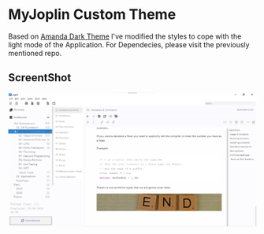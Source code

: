 # MyJoplin Custom Theme 
Based on [Amanda Dark Theme](https://github.com/amandamcg/joplin-theme) I've modified the styles to cope with the light mode of the Application.
For Dependecies, please visit the previously mentioned repo.

## ScreentShot
![screenshot](/Screenshot/ss.png)
